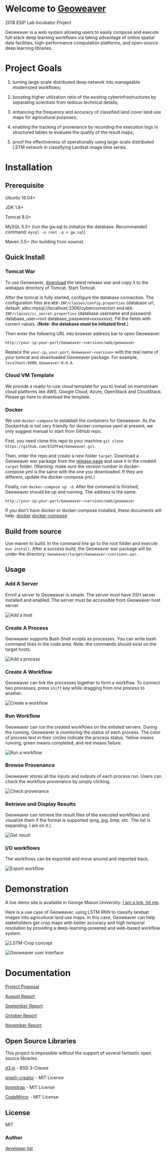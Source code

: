 # Welcome to [Geoweaver](https://esipfed.github.io/Geoweaver/)

2018 ESIP Lab Incubator Project

Geoweaver is a web system allowing users to easily compose and execute full-stack deep learning workflows via taking advantage of online spatial data facilities, high-performance computation platforms, and open-source deep learning libraries. 

# Project Goals

1) turning large-scale distributed deep network into manageable modernized workflows;

2) boosting higher utilization ratio of the existing cyberinfrastructures by separating scientists from
tedious technical details;

3) enhancing the frequency and accuracy of classified land cover land use maps for agricultural purposes;

4) enabling the tracking of provenance by recording the execution logs in structured tables to evaluate the
quality of the result maps;

5) proof the effectiveness of operationally using large-scale distributed LSTM network in classifying
Landsat image time series.

# Installation

## Prerequisite

Ubuntu 16.04+

JDK 1.8+

Tomcat 8.0+

MySQL 5.5+ (run the gw.sql to initialize the database. Recommanded command: `mysql -u root -p < gw.sql`)

Maven 3.5+ (for building from source)

## Quick Install

### Tomcat War

To use Geoweaver, [download](https://github.com/ESIPFed/Geoweaver/releases) the latest release war and copy it to the webapps directory of Tomcat. Start Tomcat. 

After the tomcat is fully started, configure the database connection. The configuration files are `WEB-INF/classes/config.properties` (database url, default: jdbc:mysql://localhost:3306/cyberconnector) and `WEB-INF/classes/cc_secret.properties` (database username and password: database_user=root database_password=xxxxxxxx). Fill the fields with correct values. (**Note: the database must be initiated first.**)

Then enter the following URL into browser address bar to open Geoweaver:

`http://your-ip:your-port/Geoweaver-<version>/web/geoweaver`

Replace the `your-ip`, `your-port`, `Geoweaver-<version>` with the real name of your tomcat and downloaded Geoweaver package. For example, `localhost:8080`, `Geoweaver-0.6.6`.

### Cloud VM Template

We provide a ready-to-use cloud template for you to install on mainstream cloud platforms like AWS, Google Cloud, Azure, OpenStack and CloudStack. Please go here to download the template.

### Docker

We use `docker-compose` to establish the containers for Geoweaver. As the DockerHub is not very friendly for docker-compose yaml at present, we only suggest manual to start from GitHub repo. 

First, you need clone this repo to your machine `git clone https://github.com/ESIPFed/Geoweaver.git`. 

Then, enter the repo and create a new folder `target`. Download a Geoweaver war package from the [release page](releases) and save it in the created `target` folder. (Warning: make sure the version number in docker-compose.yml is the same with the one you downloaded. If they are different, update the docker-compose.yml.)

Finally, run `docker-compose up -d`. After the command is finished, Geoweaver should be up and running. The address is the same:

`http://your-ip:your-port/Geoweaver-<version>/web/geoweaver`

If you don't have docker or docker-compose installed, these documents will help. [docker](https://docs.docker.com/install) [docker-compose](https://docs.docker.com/compose/install/)

## Build from source

Use maven to build. In the command line go to the root folder and execute `mvn install`. After a success build, the Geoweaver war package will be under the directory: `Geoweaver/target/Geoweaver-<version>.war`.

## Usage

### Add A Server

Enroll a server to Geoweaver is simple. The server must have SSH server installed and enabled. The server must be accessible from Geoweaver host server. 

![Add a host](docs/addhost.gif)

### Create A Process

Geoweaver supports Bash Shell scripts as processes. You can write bash command lines in the code area. Note: the commands should exist on the target hosts.

![Add a process](docs/addprocess.gif)

### Create A Workflow

Geoweaver can link the processes together to form a workflow. To connect two processes, press `shift` key while dragging from one process to another.

![Create a workflow](docs/createworkflow.gif)

### Run Workflow

Geoweaver can run the created workflows on the enlisted servers. During the running, Geoweaver is monitoring the status of each process. The color of process text in their circles indicate the process status. Yellow means running, green means completed, and red means failure.

![Run a workflow](docs/runworkflow.gif)

### Browse Provenance

Geoweaver stores all the inputs and outputs of each process run. Users can check the workflow provenance by simply clicking.

![Check provenance](docs/checkprovenance.gif)

### Retrieve and Display Results

Geoweaver can retrieve the result files of the executed workflows and visualize them if the format is supported (png, jpg, bmp, etc. The list is expanding. I am on it.).

![Get result](docs/getresult.gif)

### I/O workflows

The workflows can be exported and move around and imported back.

![Export workflow](docs/exportworkflow.gif)

# Demonstration

A live demo site is available in George Mason University: [I am a link, hit me](http://cube.csiss.gmu.edu/CyberConnector/web/geoweaver).

Here is a use case of Geoweaver, using LSTM RNN to classify landsat images into agricultural land use maps. In this case, Geoweaver can help stakeholders get crop maps with better accuracy and high temporal resolution by providing a deep-learning-powered and web-based workflow system. 

![LSTM-Crop concept](/docs/lstm.png)

![Geoweaver user interface]()

# Documentation

[Project Proposal](docs/geoweaver-proposal-revised-v4.pdf)

[August Report](docs/ESIP-Geoweaver-Report-1.docx)

[September Report](docs/ESIP-Geoweaver-Report-2.docx)

[October Report](docs/ESIP-Geoweaver-Report-3.docx)

[November Report](docs/ESIP-Geoweaver-Report-4.docx)

## Open Source Libraries

This project is impossible without the support of several fantastic open source libraries.

[d3.js](https://github.com/d3/d3) - BSD 3-Clause

[graph-creator](https://github.com/cjrd/directed-graph-creator) - MIT License

[bootstrap](https://github.com/twbs/bootstrap) - MIT License

[CodeMirror](https://github.com/codemirror/CodeMirror) - MIT License

## License

MIT

### Author

[developer list](authors.md)

